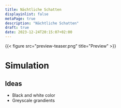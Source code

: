 ```yaml
---
title: Nächtliche Schatten
displayinlist: false
metaPage: true
description: "Nächtliche Schatten"
draft: true
date: 2023-12-24T20:15:07+02:00
---
```


{{< figure src="preview-teaser.png" title="Preview" >}}


# Simulation


## Ideas

* Black and white color
* Greyscale grandients
